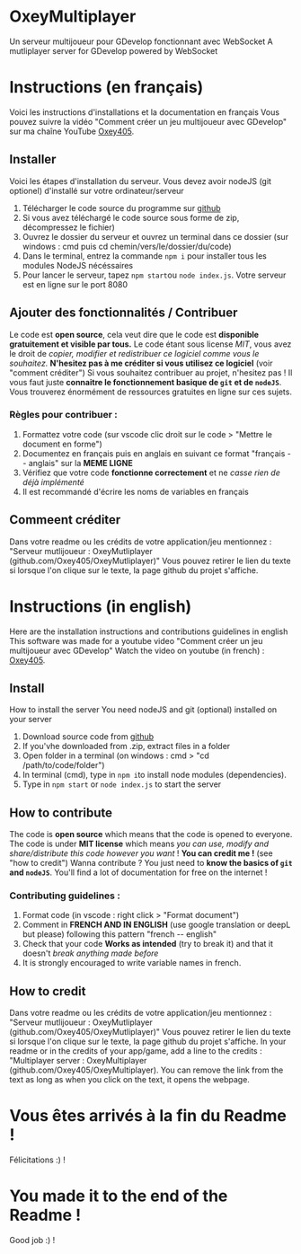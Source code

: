 # OxeyMultiplayer
Un serveur multijoueur pour GDevelop fonctionnant avec WebSocket
A mutliplayer server for GDevelop powered by WebSocket
# Instructions (en français)
Voici les instructions d'installations et la documentation en français
Vous pouvez suivre la vidéo "Comment créer un jeu multijoueur avec GDevelop"
sur ma chaîne YouTube [Oxey405](https://youtube.com/oxey405).
## Installer
Voici les étapes d'installation du serveur.
Vous devez avoir nodeJS (git optionel) d'installé sur votre ordinateur/serveur
1. Télécharger le code source du programme sur [github](https://github.com/oxey405/OxeyMutliplayer)
2. Si vous avez téléchargé le code source sous forme de zip, décompressez le fichier)
3. Ouvrez le dossier du serveur et ouvrez un terminal dans ce dossier (sur windows : cmd puis cd chemin/vers/le/dossier/du/code)
4. Dans le terminal, entrez la commande `npm i` pour installer tous les modules NodeJS nécéssaires
5. Pour lancer le serveur, tapez `npm start`ou `node index.js`. Votre serveur est en ligne sur le port 8080
## Ajouter des fonctionnalités / Contribuer
Le code est **open source**, cela veut dire que le code est **disponible gratuitement et visible par tous.**
Le code étant sous license *MIT*, vous avez le droit de *copier, modifier et redistribuer ce logiciel comme vous le souhaitez.*
**N'hesitez pas à me créditer si vous utilisez ce logiciel** (voir "comment créditer")
Si vous souhaitez contribuer au projet, n'hesitez pas ! Il vous faut juste **connaitre le fonctionnement basique de `git` et de `nodeJS`**. Vous trouverez énormément de ressources gratuites en ligne sur ces sujets.
### Règles pour contribuer :
1. Formattez votre code (sur vscode clic droit sur le code > "Mettre le document en forme")
2. Documentez en français puis en anglais en suivant ce format "français -- anglais" sur la **MEME LIGNE**
3. Vérifiez que votre code **fonctionne correctement** et ne *casse rien de déjà implémenté*
4. Il est recommandé d'écrire les noms de variables en français
## Commeent créditer
Dans votre readme ou les crédits de votre application/jeu mentionnez : "Serveur mutlijoueur : OxeyMutliplayer (github.com/Oxey405/OxeyMutliplayer)" Vous pouvez retirer le lien du texte si lorsque l'on clique sur le texte, la page github du projet s'affiche.
# Instructions (in english)
Here are the installation instructions and contributions guidelines in english
This software was made for a youtube video "Comment créer un jeu multijoueur avec GDevelop"
Watch the video on youtube (in french) : [Oxey405](https://youtube.com/oxey405).
## Install
How to install the server
You need nodeJS and git (optional) installed on your server
1. Download source code from [github](https://github.com/oxey405/OxeyMutliplayer)
2. If you'vhe downloaded from .zip, extract files in a folder
3. Open folder in a terminal (on windows : cmd > "cd /path/to/code/folder")
4. In terminal (cmd), type in `npm i`to install node modules (dependencies).
5. Type in `npm start` or `node index.js` to start the server
## How to contribute
The code is **open source** which means that the code is opened to everyone.
The code is under **MIT license** which means *you can use, modify and share/distribute this code however you want* !
**You can credit me !** (see "how to credit")
Wanna contribute ? You just need to **know the basics of `git` and `nodeJS`**. You'll find a lot of documentation for free on the internet !
### Contributing guidelines :
1. Format code (in vscode : right click > "Format document")
2. Comment in **FRENCH AND IN ENGLISH** (use google translation or deepL but please) following this pattern "french -- english"
3. Check that your code **Works as intended** (try to break it) and that it doesn't *break anything made before*
4. It is strongly encouraged to write variable names in french.
## How to credit
Dans votre readme ou les crédits de votre application/jeu mentionnez : "Serveur mutlijoueur : OxeyMutliplayer (github.com/Oxey405/OxeyMutliplayer)" Vous pouvez retirer le lien du texte si lorsque l'on clique sur le texte, la page github du projet s'affiche.
In your readme or in the credits of your app/game, add a line to the credits : "Multiplayer server : OxeyMultiplayer (github.com/Oxey405/OxeyMultiplayer). You can remove the link from the text as long as when you click on the text, it opens the webpage.

# Vous êtes arrivés à la fin du Readme !
Félicitations :) !
# You made it to the end of the Readme !
Good job :) !